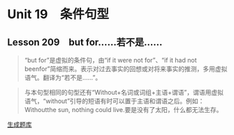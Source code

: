﻿ # Unit 19　条件句型
 ## Lesson 209　but for……若不是……
 
> “but for”是虚拟的条件句，由“if it were not for”、“if it had not beenfor”简缩而来。表示对过去事实的回想或对将来事实的推测，多用虚拟语气。翻译为“若不是……”。

> 与本句型相同的句型还有“Without+名词或词组+主语+谓语”，谓语用虚拟语气，“without”引导的短语有时可以置于主语和谓语之后。例如：Withoutthe sun, nothing could live.要是没有了太阳，什么都无法生存。


 [生成题库](./question/f209.json)